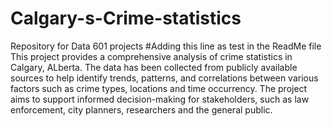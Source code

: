 # Calgary-s-Crime-statistics
Repository for Data 601 projects
#Adding this line as test in the ReadMe file
This project provides a comprehensive analysis of crime statistics in Calgary, ALberta. The data has been collected from publicly available sources to help identify trends, patterns, and correlations between various factors such as crime types, locations and time occurrency. The project aims to support informed decision-making for stakeholders, such as law enforcement, city planners, researchers and the general public.
